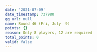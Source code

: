 ```yaml
---
date: '2021-07-09'
date_timestamp: 737980
gg_url: null
name: Round 46 (Fri, July  9)
points: {}
reason: Only 8 players, 12 are required
total_points: 0
valid: false
---
```

